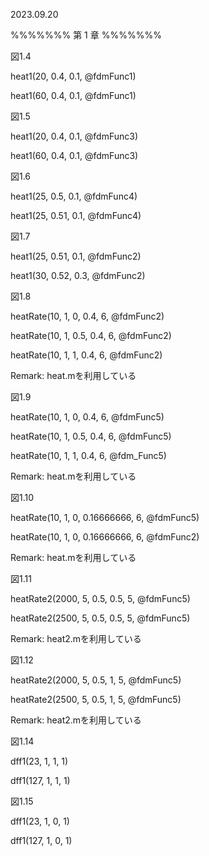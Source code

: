 2023.09.20

%%%%%%%
第 1 章
%%%%%%%

図1.4

heat1(20, 0.4, 0.1, @fdmFunc1)

heat1(60, 0.4, 0.1, @fdmFunc1)


図1.5

heat1(20, 0.4, 0.1, @fdmFunc3)

heat1(60, 0.4, 0.1, @fdmFunc3)


図1.6

heat1(25, 0.5, 0.1, @fdmFunc4)

heat1(25, 0.51, 0.1, @fdmFunc4)


図1.7

heat1(25, 0.51, 0.1, @fdmFunc2)

heat1(30, 0.52, 0.3, @fdmFunc2)


図1.8

heatRate(10, 1, 0, 0.4, 6, @fdmFunc2)

heatRate(10, 1, 0.5, 0.4, 6, @fdmFunc2)

heatRate(10, 1, 1, 0.4, 6, @fdmFunc2)

Remark: heat.mを利用している


図1.9

heatRate(10, 1, 0, 0.4, 6, @fdmFunc5)

heatRate(10, 1, 0.5, 0.4, 6, @fdmFunc5)

heatRate(10, 1, 1, 0.4, 6, @fdm_Func5)

Remark: heat.mを利用している


図1.10

heatRate(10, 1, 0, 0.16666666, 6, @fdmFunc5)

heatRate(10, 1, 0, 0.16666666, 6, @fdmFunc2)

Remark: heat.mを利用している


図1.11

heatRate2(2000, 5, 0.5, 0.5, 5, @fdmFunc5)

heatRate2(2500, 5, 0.5, 0.5, 5, @fdmFunc5)

Remark: heat2.mを利用している


図1.12

heatRate2(2000, 5, 0.5, 1, 5, @fdmFunc5)

heatRate2(2500, 5, 0.5, 1, 5, @fdmFunc5)

Remark: heat2.mを利用している


図1.14

dff1(23, 1, 1, 1)

dff1(127, 1, 1, 1)


図1.15

dff1(23, 1, 0, 1)

dff1(127, 1, 0, 1)
